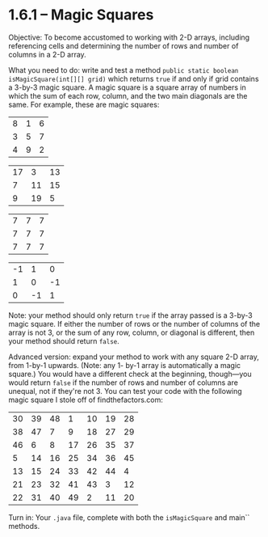 # 1.6.1 – Magic Squares

Objective: To become accustomed to working with 2-D arrays, including referencing cells and determining the number of rows and number of columns in a 2-D array.

What you need to do: write and test a method
```public static boolean isMagicSquare(int[][] grid)```
which returns ```true``` if and only if grid contains a 3-by-3 magic square. A magic square is a square array of numbers in which the sum of each row, column, and the two main diagonals are the same. For example, these are magic squares:

||||
|---|---|---|
| 8 | 1 | 6 |
| 3 | 5 | 7 |
| 4 | 9 | 2 |

||||
|----|----|----|
| 17 |  3 | 13 |
|  7 | 11 | 15 |
|  9 | 19 |  5 |

||||
|---|---|---|
| 7 | 7 | 7 |
| 7 | 7 | 7 |
| 7 | 7 | 7 |

||||
|---|---|---|
| -1 |  1 | 0 |
|  1 |  0 | -1 |
|  0 | -1 | 1 |

Note: your method should only return ```true``` if the array passed is a 3-by-3 magic square. If either the number of rows or the number of columns of the array is not 3, or the sum of any row, column, or diagonal is different, then your method should return ```false```.

Advanced version: expand your method to work with any square 2-D array, from 1-by-1 upwards. (Note: any 1- by-1 array is automatically a magic square.) You would have a different check at the beginning, though—you would return ```false``` if the number of rows and number of columns are unequal, not if they're not 3. You can test your code with the following magic square I stole off of findthefactors.com:

||||||||
|-|-|-|-|-|-|-|
| 30 | 39 | 48 |  1 | 10 | 19 | 28 |
| 38 | 47 |  7 |  9 | 18 | 27 | 29 |
| 46 |  6 |  8 | 17 | 26 | 35 | 37 |
|  5 | 14 | 16 | 25 | 34 | 36 | 45 |
| 13 | 15 | 24 | 33 | 42 | 44 |  4 |
| 21 | 23 | 32 | 41 | 43 |  3 | 12 |
| 22 | 31 | 40 | 49 |  2 | 11 | 20 |

Turn in: Your ```.java``` file, complete with both the ```isMagicSquare``` and main`` methods.